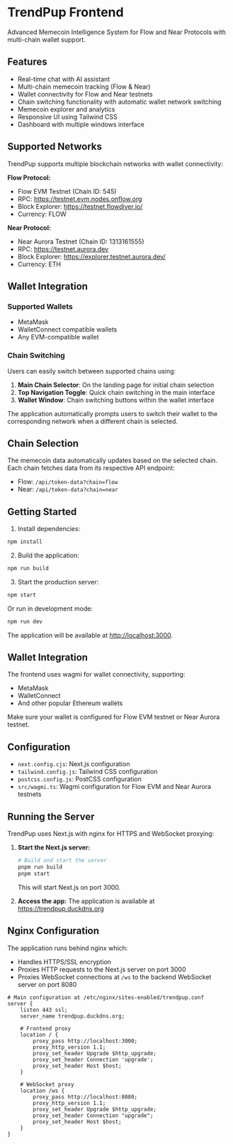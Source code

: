 # TrendPup Frontend

Advanced Memecoin Intelligence System for Flow and Near Protocols with multi-chain wallet support.

## Features

- Real-time chat with AI assistant
- Multi-chain memecoin tracking (Flow & Near)
- Wallet connectivity for Flow and Near testnets
- Chain switching functionality with automatic wallet network switching
- Memecoin explorer and analytics
- Responsive UI using Tailwind CSS
- Dashboard with multiple windows interface

## Supported Networks

TrendPup supports multiple blockchain networks with wallet connectivity:

**Flow Protocol:**
- Flow EVM Testnet (Chain ID: 545)
- RPC: https://testnet.evm.nodes.onflow.org
- Block Explorer: https://testnet.flowdiver.io/
- Currency: FLOW

**Near Protocol:**
- Near Aurora Testnet (Chain ID: 1313161555)
- RPC: https://testnet.aurora.dev
- Block Explorer: https://explorer.testnet.aurora.dev/
- Currency: ETH

## Wallet Integration

### Supported Wallets
- MetaMask
- WalletConnect compatible wallets
- Any EVM-compatible wallet

### Chain Switching
Users can easily switch between supported chains using:
1. **Main Chain Selector**: On the landing page for initial chain selection
2. **Top Navigation Toggle**: Quick chain switching in the main interface  
3. **Wallet Window**: Chain switching buttons within the wallet interface

The application automatically prompts users to switch their wallet to the corresponding network when a different chain is selected.

## Chain Selection

The memecoin data automatically updates based on the selected chain. Each chain fetches data from its respective API endpoint:
- Flow: `/api/token-data?chain=flow`
- Near: `/api/token-data?chain=near`

## Getting Started

1. Install dependencies:

```bash
npm install
```

2. Build the application:

```bash
npm run build
```

3. Start the production server:

```bash
npm start
```

Or run in development mode:

```bash
npm run dev
```

The application will be available at [http://localhost:3000](http://localhost:3000).

## Wallet Integration

The frontend uses wagmi for wallet connectivity, supporting:
- MetaMask
- WalletConnect
- And other popular Ethereum wallets

Make sure your wallet is configured for Flow EVM testnet or Near Aurora testnet.

## Configuration

- `next.config.cjs`: Next.js configuration
- `tailwind.config.js`: Tailwind CSS configuration
- `postcss.config.js`: PostCSS configuration
- `src/wagmi.ts`: Wagmi configuration for Flow EVM and Near Aurora testnets

## Running the Server

TrendPup uses Next.js with nginx for HTTPS and WebSocket proxying:

1. **Start the Next.js server:**
   ```bash
   # Build and start the server
   pnpm run build
   pnpm start
   ```
   This will start Next.js on port 3000.

2. **Access the app:**
   The application is available at https://trendpup.duckdns.org

## Nginx Configuration

The application runs behind nginx which:
- Handles HTTPS/SSL encryption
- Proxies HTTP requests to the Next.js server on port 3000
- Proxies WebSocket connections at `/ws` to the backend WebSocket server on port 8080

```nginx
# Main configuration at /etc/nginx/sites-enabled/trendpup.conf
server {
    listen 443 ssl;
    server_name trendpup.duckdns.org;

    # Frontend proxy
    location / {
        proxy_pass http://localhost:3000;
        proxy_http_version 1.1;
        proxy_set_header Upgrade $http_upgrade;
        proxy_set_header Connection 'upgrade';
        proxy_set_header Host $host;
    }

    # WebSocket proxy
    location /ws {
        proxy_pass http://localhost:8080;
        proxy_http_version 1.1;
        proxy_set_header Upgrade $http_upgrade;
        proxy_set_header Connection "upgrade";
        proxy_set_header Host $host;
    }
}
```
